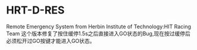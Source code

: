 # HRT-D-RES
Remote Emergency System from Herbin Institute of Technology:HIT Racing Team
这个版本修复了按住缓停1.5s之后直接进入GO状态的Bug,现在按过缓停后必须松开过GO按键才能进入GO状态。
